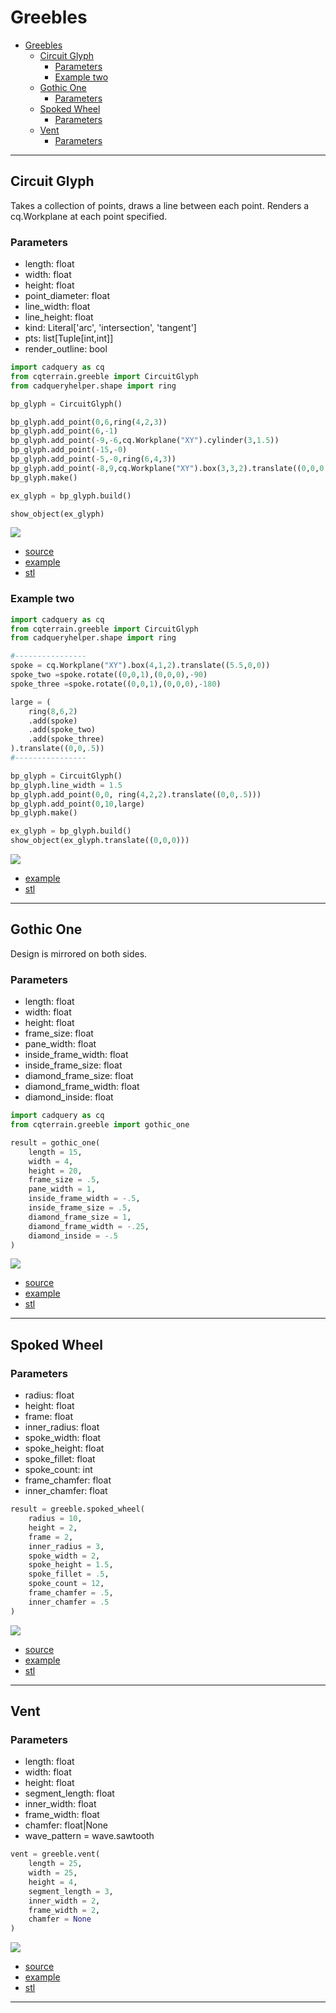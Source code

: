 # Greebles

- [Greebles](#greebles)
  - [Circuit Glyph](#circuit-glyph)
    - [Parameters](#parameters)
    - [Example two](#example-two)
  - [Gothic One](#gothic-one)
    - [Parameters](#parameters-1)
  - [Spoked Wheel](#spoked-wheel)
    - [Parameters](#parameters-2)
  - [Vent](#vent)
    - [Parameters](#parameters-3)


---

## Circuit Glyph
Takes a collection of points, draws a line between each point. 
Renders a cq.Workplane at each point specified.

### Parameters
* length: float
* width: float
* height: float
* point_diameter: float
* line_width: float
* line_height: float
* kind: Literal['arc', 'intersection', 'tangent']
* pts: list[Tuple[int,int]] 
* render_outline: bool

``` python
import cadquery as cq
from cqterrain.greeble import CircuitGlyph 
from cadqueryhelper.shape import ring

bp_glyph = CircuitGlyph()

bp_glyph.add_point(0,6,ring(4,2,3))
bp_glyph.add_point(6,-1)
bp_glyph.add_point(-9,-6,cq.Workplane("XY").cylinder(3,1.5))
bp_glyph.add_point(-15,-0)
bp_glyph.add_point(-5,-0,ring(6,4,3))
bp_glyph.add_point(-8,9,cq.Workplane("XY").box(3,3,2).translate((0,0,0.5)))
bp_glyph.make()

ex_glyph = bp_glyph.build()

show_object(ex_glyph)
```

![](image/greeble/05.png)<br />

* [source](../src/cqterrain/greeble/CircuitGlyph.py)
* [example](../example/greeble/glyph_greeble_one.py)
* [stl](../stl/greeble_circuit_glyph_one.stl)


### Example two 
``` python
import cadquery as cq
from cqterrain.greeble import CircuitGlyph 
from cadqueryhelper.shape import ring

#----------------
spoke = cq.Workplane("XY").box(4,1,2).translate((5.5,0,0))
spoke_two =spoke.rotate((0,0,1),(0,0,0),-90) 
spoke_three =spoke.rotate((0,0,1),(0,0,0),-180)

large = (
    ring(8,6,2)
    .add(spoke)
    .add(spoke_two)
    .add(spoke_three)
).translate((0,0,.5))
#----------------

bp_glyph = CircuitGlyph()
bp_glyph.line_width = 1.5
bp_glyph.add_point(0,0, ring(4,2,2).translate((0,0,.5)))
bp_glyph.add_point(0,10,large)
bp_glyph.make()

ex_glyph = bp_glyph.build()
show_object(ex_glyph.translate((0,0,0)))
```

![](image/greeble/06.png)<br />

* [example](../example/greeble/glyph_greeble_two.py)
* [stl](../stl/greeble_circuit_glyph_two.stl)
 
---

## Gothic One

Design is mirrored on both sides.

### Parameters
* length: float
* width: float
* height: float
* frame_size: float
* pane_width: float
* inside_frame_width: float
* inside_frame_size: float
* diamond_frame_size: float
* diamond_frame_width: float
* diamond_inside: float

``` python
import cadquery as cq
from cqterrain.greeble import gothic_one

result = gothic_one(
    length = 15,
    width = 4,
    height = 20,
    frame_size = .5,
    pane_width = 1,
    inside_frame_width = -.5,
    inside_frame_size = .5,
    diamond_frame_size = 1,
    diamond_frame_width = -.25,
    diamond_inside = -.5
)
```

![](image/greeble/04.png)<br />

* [source](../src/cqterrain/greeble/gothic_one.py)
* [example](../example/greeble/gothic_one.py)
* [stl](../stl/greeble_gothic_one.stl)

---

## Spoked Wheel
### Parameters
* radius: float
* height: float
* frame: float
* inner_radius: float
* spoke_width: float
* spoke_height: float
* spoke_fillet: float
* spoke_count: int
* frame_chamfer: float
* inner_chamfer: float

``` python
result = greeble.spoked_wheel(
    radius = 10,
    height = 2,
    frame = 2,
    inner_radius = 3,
    spoke_width = 2,
    spoke_height = 1.5,
    spoke_fillet = .5,
    spoke_count = 12,
    frame_chamfer = .5,
    inner_chamfer = .5
)
```

![](image/tile/12.png)<br />

* [source](../src/cqterrain/greeble/spokedWheel.py)
* [example](../example/greeble/spokedWheel.py)
* [stl](../stl/greeble_spoked_wheel.stl)

---

## Vent

### Parameters
* length: float
* width: float
* height: float
* segment_length: float
* inner_width: float
* frame_width: float
* chamfer: float|None
* wave_pattern = wave.sawtooth

``` python
vent = greeble.vent(
    length = 25,
    width = 25,
    height = 4,
    segment_length = 3,
    inner_width = 2,
    frame_width = 2,
    chamfer = None
)
```

![](image/greeble/03.png)<br />

* [source](../src/cqterrain/greeble/vent.py)
* [example](../example/greeble_vent.py)
* [stl](../stl/greeble_vent.stl)

---
